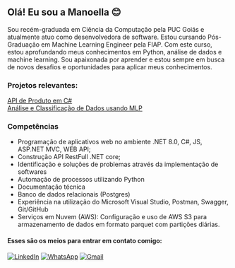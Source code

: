 ## Olá! Eu sou a Manoella 😊
Sou recém-graduada em Ciência da Computação pela PUC Goiás e atualmente atuo como desenvolvedora de software. Estou cursando Pós-Graduação em Machine Learning Engineer pela FIAP. Com este curso, estou aprofundando meus conhecimentos em Python, análise de dados e machine learning. Sou apaixonada por aprender e estou sempre em busca de novos desafios e oportunidades para aplicar meus conhecimentos.

### Projetos relevantes:
[API de Produto em C#](https://github.com/manoellaborges/api_produto_csharp)   
[Análise e Classificação de Dados usando MLP](https://github.com/manoellaborges/trabalho-de-conclusao-de-curso)

### Competências
- Programação de aplicativos web no ambiente .NET 8.0, C#, JS, ASP.NET MVC, WEB API;
- Construção API RestFull .NET core;
- Identificação e soluções de problemas através da implementação de softwares
- Automação de processos utilizando Python
- Documentação técnica
- Banco de dados relacionais (Postgres)
- Experiência na utilização do Microsoft Visual Studio, Postman, Swagger, Git/GitHub
- Serviços em Nuvem (AWS):
  Configuração e uso de AWS S3 para armazenamento de dados em formato parquet com partições diárias.

#### Esses são os meios para entrar em contato comigo:

[![LinkedIn](https://img.shields.io/badge/LinkedIn-0077B5?style=for-the-badge&logo=linkedin&logoColor=white)](https://www.linkedin.com/in/manoella-cristyna-borges-matias-28571a176/)
[![WhatsApp](https://img.shields.io/badge/WhatsApp-25D366?style=for-the-badge&logo=whatsapp&logoColor=white)](https://api.whatsapp.com/send?phone=5562994381881&text=Ol%C3%A1%2C%20Manoella.)
[![Gmail](https://img.shields.io/badge/Gmail-D14836?style=for-the-badge&logo=gmail&logoColor=white)](mailto:manoellabborges@gmail.com)
